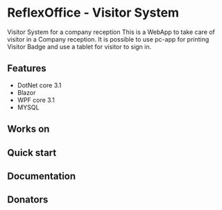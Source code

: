 ReflexOffice - Visitor System
================================
Visitor System for a company reception
This is a WebApp to take care of visitor in a Company reception.
It is possible to use pc-app for printing Visitor Badge and use a tablet for visitor to sign in.



Features
--------
* DotNet core 3.1
* Blazor
* WPF core 3.1
* MYSQL

Works on
--------

Quick start
-----------

Documentation
-------------

Donators
--------
